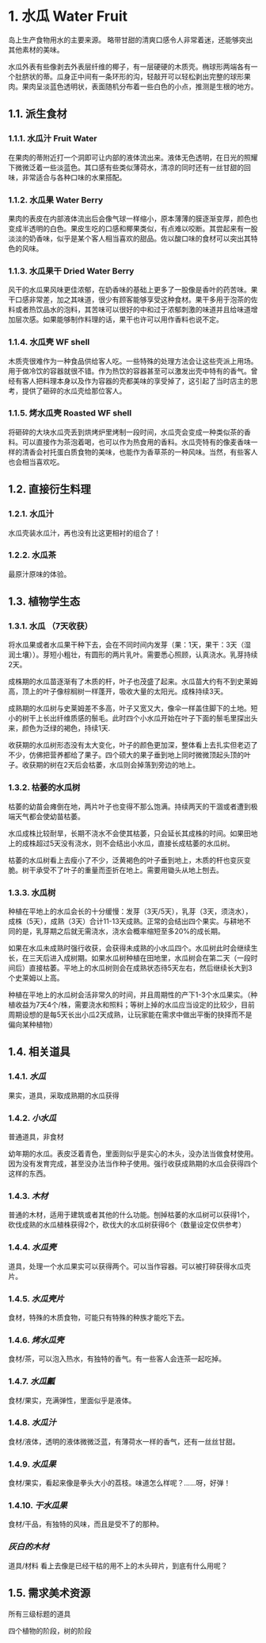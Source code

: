 # 1. 水瓜 Water Fruit

岛上生产食物用水的主要来源。
略带甘甜的清爽口感令人非常着迷，还能够突出其他素材的美味。

水瓜外表有些像剥去外表层纤维的椰子，有一层硬硬的木质壳。椭球形两端各有一个肚脐状的蒂。瓜身正中间有一条环形的沟，轻敲开可以轻松剥出完整的球形果肉。果肉呈淡蓝色透明状，表面随机分布着一些白色的小点，推测是生根的地方。

## 1.1. 派生食材

### 1.1.1. 水瓜汁 Fruit Water

在果肉的蒂附近打一个洞即可让内部的液体流出来。液体无色透明，在日光的照耀下微微泛着一些淡蓝色。其口感有些类似薄荷水，清凉的同时还有一丝甘甜的回味，非常适合与各种口味的水果搭配。

### 1.1.2. 水瓜果 Water Berry

果肉的表皮在内部液体流出后会像气球一样缩小，原本薄薄的膜逐渐变厚，颜色也变成半透明的白色。果皮生吃的口感和椰果类似，有点难以咬断。其尝起来有一股淡淡的奶香味，似乎是某个客人相当喜欢的甜品。佐以酸口味的食材可以突出其特色的风味。

### 1.1.3. 水瓜果干 Dried Water Berry

风干的水瓜果风味更佳浓郁，在奶香味的基础上更多了一股像是香叶的药苦味。果干口感非常差，加之其味道，很少有顾客能够享受这种食材。果干多用于泡茶的佐料或者热饮品水的泡料，其苦味可以很好的中和过于浓郁刺激的味道并且给味道增加层次感。如果能够制作料理的话，果干也许可以用作香料也说不定。

### 1.1.4. 水瓜壳 WF shell

木质壳很难作为一种食品供给客人吃。一些特殊的处理方法会让这些壳派上用场。用于做冷饮的容器就很不错。作为热饮的容器甚至可以激发出壳中特有的香气。曾经有客人把料理本身以及作为容器的壳都美味的享受掉了，这引起了当时店主的思考，提供了砸碎的水瓜壳给那位客人。

### 1.1.5. 烤水瓜壳 Roasted WF shell

将砸碎的大块水瓜壳丢到烘烤炉里烤制一段时间，水瓜壳会变成一种类似茶的香料。可以直接作为茶泡着喝，也可以作为热食用的香料。水瓜壳特有的像麦香味一样的清香会衬托蛋白质食物的美味，也能作为香草茶的一种风味。当然，有些客人也会相当喜欢吃。

## 1.2. 直接衍生料理

### 1.2.1. 水瓜汁

水瓜壳装水瓜汁，再也没有比这更相衬的组合了！

### 1.2.2. 水瓜茶

最原汁原味的体验。

## 1.3. 植物学生态

### 1.3.1. 水瓜 （7天收获）

将水瓜果或者水瓜果干种下去，会在不同时间内发芽（果：1天，果干：3天（湿润土壤））。芽短小粗壮，有圆形的两片乳叶。需要悉心照顾，认真浇水。乳芽持续2天。

成株期的水瓜苗逐渐有了木质的杆，叶子也茂盛了起来。水瓜苗大约有不到史莱姆高，顶上的叶子像棕榈树一样蓬开，吸收大量的太阳光。成株持续3天。

成熟期的水瓜树与史莱姆差不多高，叶子又宽又大，像伞一样盖住脚下的土地。短小的树干上长出纤维质感的鬃毛。此时四个小水瓜开始在叶子下面的鬃毛里探出头来，颜色为泛绿的褐色，持续1天.

收获期的水瓜树形态没有太大变化，叶子的颜色更加深，整体看上去扎实但老迈了不少，仿佛把营养都给了果子。四个硕大的果子垂到地上同时微微顶起头顶的叶子。收获期的树在2天后会枯萎，水瓜则会掉落到旁边的地上。

### 1.3.2. 枯萎的水瓜树

枯萎的幼苗会瘫倒在地，两片叶子也变得不那么饱满。持续两天的干涸或者遭到极端天气都会使幼苗枯萎。

水瓜成株比较耐旱，长期不浇水不会使其枯萎，只会延长其成株的时间。如果田地上的成株超过5天没有浇水，则不会结出小水瓜，直接长成枯萎的水瓜树。

枯萎的水瓜树看上去瘦小了不少，泛黄褐色的叶子垂到地上，木质的杆也变灰变脆。树干承受不了叶子的重量而歪折在地上。需要用锄头从地上刨去。

### 1.3.3. 水瓜树

种植在平地上的水瓜会长的十分缓慢：发芽（3天/5天），乳芽（3天，须浇水），成株（5天），成熟（3天）合计11-13天成熟。正常的会结出四个果实。与耕地不同的是，乳芽期之后就无需浇水，浇水会概率缩短至多20%的成长期。

如果在水瓜未成熟时强行收获，会获得未成熟的小水瓜四个。水瓜树此时会继续生长，在三天后进入成树期。如果水瓜树种植在田地里，水瓜树会在第二天（一段时间后）直接枯萎。平地上的水瓜树则会在成熟状态待5天左右，然后继续长大到3个史莱姆以上高。

种植在平地上的水瓜树会活非常久的时间，并且周期性的产下1-3个水瓜果实。（种植收益为7天4个/株，需要浇水和照料；等树上掉的水瓜应当设定的比较少，目前周期设想的是每5天长出小瓜2天成熟，让玩家能在需求中做出平衡的抉择而不是偏向某种植物）

## 1.4. 相关道具

### 1.4.1. *水瓜*

果实，道具，采取成熟期的水瓜获得

### 1.4.2. *小水瓜*

普通道具，非食材

幼年期的水瓜。表皮泛着青色，里面则似乎是实心的木头，没办法当做食材使用。因为没有发育完成，甚至没办法当作种子使用。强行收获成熟期的水瓜会获得四个这样的东西。

### 1.4.3. *木材*

普通的木材，适用于建筑或者其他的什么功能。刨掉枯萎的水瓜树可以获得1个，砍伐成熟的水瓜植株获得2个，砍伐大的水瓜树获得6个（数量设定仅供参考）

### 1.4.4. *水瓜壳*

道具，处理一个水瓜果实可以获得两个。可以当作容器。可以被打碎获得水瓜壳片。

### 1.4.5. *水瓜壳片*

食材，特殊的木质食物，可能只有特殊的种族才能吃下去。

### 1.4.6. *烤水瓜壳*

食材/茶，可以泡入热水，有独特的香气。有一些客人会连茶一起吃掉。

### 1.4.7. *水瓜瓤*

食材/果实，充满弹性，里面似乎是液体。

### 1.4.8. *水瓜汁*

食材/液体，透明的液体微微泛蓝，有薄荷水一样的香气，还有一丝丝甘甜。

### 1.4.9. *水瓜果*

食材/果实，看起来像是拳头大小的荔枝。味道怎么样呢？……呀，好弹！

### 1.4.10. *干水瓜果*

食材/干品，有独特的风味，而且是受不了的那种。

### *灰白的木材*

道具/材料 看上去像是已经干枯的用不上的木头碎片，到底有什么用呢？

## 1.5. 需求美术资源

所有三级标题的道具

四个植物的阶段，树的阶段
